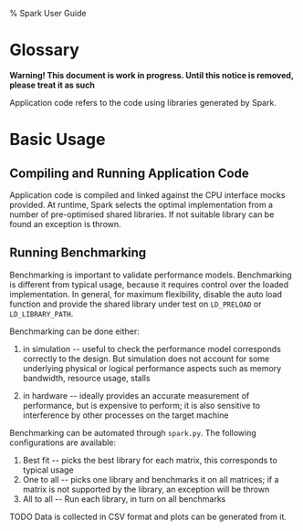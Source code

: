 % Spark User Guide

# Glossary

__Warning! This document is work in progress. Until this notice is removed, please treat it as such__

Application code refers to the code using libraries generated by Spark.

# Basic Usage

## Compiling and Running Application Code

Application code is compiled and linked against the CPU interface mocks
provided. At runtime, Spark selects the optimal implementation from a number of
pre-optimised shared libraries. If not suitable library can be found an
exception is thrown.


## Running Benchmarking

Benchmarking is important to validate performance models.  Benchmarking is
different from typical usage, because it requires control over the loaded
implementation. In general, for maximum flexibility, disable the auto load
function and provide the shared library under test on `LD_PRELOAD` or
`LD_LIBRARY_PATH`.

Benchmarking can be done either:

1. in simulation -- useful to check the performance model corresponds correctly
   to the design. But simulation does not account for some underlying physical
   or logical performance aspects such as memory bandwidth, resource usage,
   stalls

2. in hardware -- ideally provides an accurate measurement of performance, but
   is expensive to perform; it is also sensitive to interference by other
   processes on the target machine


Benchmarking can be automated through `spark.py`. The following configurations
are available:

1. Best fit -- picks the best library for each matrix, this corresponds to
   typical usage
2. One to all -- picks one library and benchmarks it on all matrices; if a
   matrix is not supported by the library, an exception will be thrown
3. All to all -- Run each library, in turn on all benchmarks

TODO Data is collected in CSV format and plots can be generated from it.
